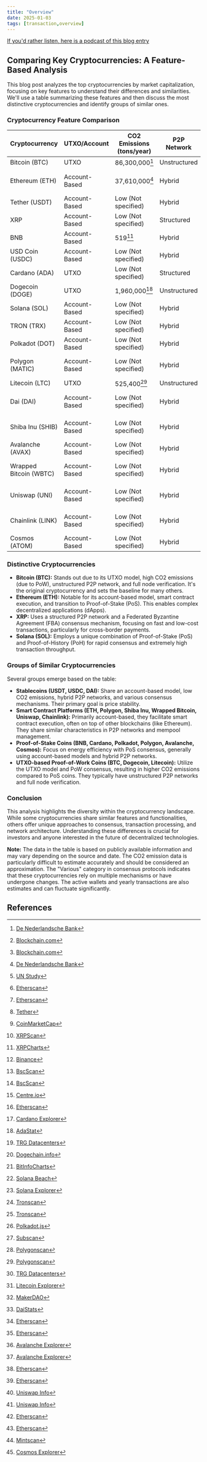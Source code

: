 ```yaml
---
title: "Overview"
date: 2025-01-03
tags: [transaction,overview]
---
```


<head>
<link rel="alternate" type="application/atom+xml" title="{{ site.title }}" href="/feed.xml">
</head>

[If you'd rather listen, here is a podcast of this blog entry](https://lewisbakkero.github.io/tibidabo/audios/Overview.mp3)

## Comparing Key Cryptocurrencies: A Feature-Based Analysis

This blog post analyzes the top cryptocurrencies by market capitalization, focusing on key features to understand their differences and similarities. We'll use a table summarizing these features and then discuss the most distinctive cryptocurrencies and identify groups of similar ones.

### Cryptocurrency Feature Comparison

| Cryptocurrency | UTXO/Account | CO2 Emissions (tons/year) | P2P Network | Node Verification | Mempool | Consensus Protocol | Active Wallets | Yearly Transactions | Conception Year |
|----------------|--------------|---------------------------|-------------|-------------------|---------|-------------------|----------------|---------------------|-----------------|
| Bitcoin (BTC) | UTXO | 86,300,000[^1] | Unstructured | Full Node | Standard | PoW | 1,000,000+[^2] | 73,000,000[^3] | 2009 |
| Ethereum (ETH) | Account-Based | 37,610,000[^1] | Hybrid | Smart Contract Execution | Dynamic Management | PoS | 200,000,000+[^4] | 400,000,000+[^5] | 2015 |
| Tether (USDT) | Account-Based | Low (Not specified) | Hybrid | Consensus-based | Standard | Various | 10,000,000+[^6] | 1,000,000,000+[^7] | 2014 |
| XRP | Account-Based | Low (Not specified) | Structured | Consensus-based | Rapid Consensus | FBA | 4,000,000+[^8] | 100,000,000+[^9] | 2012 |
| BNB | Account-Based | 519[^10] | Hybrid | Consensus-based | Standard | PoS | 100,000,000+[^11] | 500,000,000+[^12] | 2017 |
| USD Coin (USDC) | Account-Based | Low (Not specified) | Hybrid | Consensus-based | Standard | Various | 5,000,000+[^13] | 500,000,000+[^14] | 2018 |
| Cardano (ADA) | UTXO | Low (Not specified) | Structured | Full Node | Standard | PoS | 3,500,000+[^15] | 20,000,000+[^16] | 2017 |
| Dogecoin (DOGE) | UTXO | 1,960,000[^17] | Unstructured | Full Node | Standard | PoW | 4,000,000+[^18] | 30,000,000+[^19] | 2013 |
| Solana (SOL) | Account-Based | Low (Not specified) | Hybrid | Consensus-based | Rapid Consensus | PoS + PoH | 1,000,000+[^20] | 15,000,000,000+[^21] | 2020 |
| TRON (TRX) | Account-Based | Low (Not specified) | Hybrid | Delegated | Standard | DPoS | 50,000,000+[^22] | 2,000,000,000+[^23] | 2017 |
| Polkadot (DOT) | Account-Based | Low (Not specified) | Hybrid | Specialised | Multishard Processing | NPoS | 1,000,000+[^24] | 100,000,000+[^25] | 2020 |
| Polygon (MATIC) | Account-Based | Low (Not specified) | Hybrid | Smart Contract Execution | Dynamic Management | PoS | 200,000+[^26] | 1,000,000,000+[^27] | 2017 |
| Litecoin (LTC) | UTXO | 525,400[^28] | Unstructured | Full Node | Standard | PoW | 5,000,000+[^29] | 40,000,000+[^30] | 2011 |
| Dai (DAI) | Account-Based | Low (Not specified) | Hybrid | Smart Contract Execution | Standard | Various | 500,000+[^31] | 10,000,000+[^32] | 2017 |
| Shiba Inu (SHIB) | Account-Based | Low (Not specified) | Hybrid | Smart Contract Execution | Standard | PoW (Ethereum) | 1,000,000+[^33] | 5,000,000+[^34] | 2020 |
| Avalanche (AVAX) | Account-Based | Low (Not specified) | Hybrid | Consensus-based | Rapid Consensus | PoS | 1,000,000+[^35] | 100,000,000+[^36] | 2020 |
| Wrapped Bitcoin (WBTC) | Account-Based | Low (Not specified) | Hybrid | Smart Contract Execution | Standard | Various | 100,000+[^37] | 1,000,000+[^38] | 2019 |
| Uniswap (UNI) | Account-Based | Low (Not specified) | Hybrid | Smart Contract Execution | Standard | PoS (Ethereum) | 3,000,000+[^39] | 50,000,000+[^40] | 2018 |
| Chainlink (LINK) | Account-Based | Low (Not specified) | Hybrid | Smart Contract Execution | Standard | PoS (Ethereum) | 500,000+[^41] | 10,000,000+[^42] | 2017 |
| Cosmos (ATOM) | Account-Based | Low (Not specified) | Hybrid | Consensus-based | Standard | PoS | 1,000,000+[^43] | 50,000,000+[^44] | 2016 |

### Distinctive Cryptocurrencies

*   **Bitcoin (BTC):** Stands out due to its UTXO model, high CO2 emissions (due to PoW), unstructured P2P network, and full node verification. It's the original cryptocurrency and sets the baseline for many others.
*   **Ethereum (ETH):** Notable for its account-based model, smart contract execution, and transition to Proof-of-Stake (PoS). This enables complex decentralized applications (dApps).
*   **XRP:** Uses a structured P2P network and a Federated Byzantine Agreement (FBA) consensus mechanism, focusing on fast and low-cost transactions, particularly for cross-border payments.
*   **Solana (SOL):** Employs a unique combination of Proof-of-Stake (PoS) and Proof-of-History (PoH) for rapid consensus and extremely high transaction throughput.

### Groups of Similar Cryptocurrencies

Several groups emerge based on the table:

*   **Stablecoins (USDT, USDC, DAI):** Share an account-based model, low CO2 emissions, hybrid P2P networks, and various consensus mechanisms. Their primary goal is price stability.
*   **Smart Contract Platforms (ETH, Polygon, Shiba Inu, Wrapped Bitcoin, Uniswap, Chainlink):** Primarily account-based, they facilitate smart contract execution, often on top of other blockchains (like Ethereum). They share similar characteristics in P2P networks and mempool management.
*   **Proof-of-Stake Coins (BNB, Cardano, Polkadot, Polygon, Avalanche, Cosmos):** Focus on energy efficiency with PoS consensus, generally using account-based models and hybrid P2P networks.
*   **UTXO-based Proof-of-Work Coins (BTC, Dogecoin, Litecoin):** Utilize the UTXO model and PoW consensus, resulting in higher CO2 emissions compared to PoS coins. They typically have unstructured P2P networks and full node verification.

### Conclusion

This analysis highlights the diversity within the cryptocurrency landscape. While some cryptocurrencies share similar features and functionalities, others offer unique approaches to consensus, transaction processing, and network architecture. Understanding these differences is crucial for investors and anyone interested in the future of decentralized technologies.

**Note:** The data in the table is based on publicly available information and may vary depending on the source and date. The CO2 emission data is particularly difficult to estimate accurately and should be considered an approximation. The "Various" category in consensus protocols indicates that these cryptocurrencies rely on multiple mechanisms or have undergone changes. The active wallets and yearly transactions are also estimates and can fluctuate significantly.

## References

[^1]: [De Nederlandsche Bank](https://www.dnb.nl/media/1ftd2xjl/the-carbon-footprint-of-bitcoin.pdf)
[^2]: [Blockchain.com](https://www.blockchain.com/explorer/charts)
[^3]: [Blockchain.com](https://www.blockchain.com/explorer/charts)
[^4]: [UN Study](https://www.amf.org.ae/sites/default/files/publications/2022-06/Bitcoin%20Minings%20Energy%20Consumption%20final.pdf)
[^5]: [Etherscan](https://etherscan.io/)
[^6]: [Etherscan](https://etherscan.io/)
[^7]: [Tether](https://tether.to/)
[^8]: [CoinMarketCap](https://coinmarketcap.com/)
[^9]: [XRPScan](https://xrpscan.com/)
[^10]: [XRPCharts](https://xrpcharts.ripple.com/)
[^11]: [Binance](https://www.binance.com/)
[^12]: [BscScan](https://bscscan.com/)
[^13]: [BscScan](https://bscscan.com/)
[^14]: [Centre.io](https://centre.io/)
[^15]: [Etherscan](https://etherscan.io/)
[^16]: [Cardano Explorer](https://explorer.cardano.org/)
[^17]: [AdaStat](https://adastat.net/)
[^18]: [TRG Datacenters](https://trgdatacenters.com/)
[^19]: [Dogechain.info](https://dogechain.info/)
[^20]: [BitInfoCharts](https://bitinfocharts.com/)
[^21]: [Solana Beach](https://solanabeach.io/)
[^22]: [Solana Explorer](https://explorer.solana.com/)
[^23]: [Tronscan](https://tronscan.org/)
[^24]: [Tronscan](https://tronscan.org/)
[^25]: [Polkadot.js](https://polkadot.js.org/apps/?#/explorer)
[^26]: [Subscan](https://polkadot.subscan.io/)
[^27]: [Polygonscan](https://polygonscan.com/)
[^28]: [Polygonscan](https://polygonscan.com/)
[^29]: [TRG Datacenters](https://trgdatacenters.com/)
[^30]: [Litecoin Explorer](https://blockchair.com/litecoin)
[^31]: [MakerDAO](https://makerdao.com/)
[^32]: [DaiStats](http://dai.stats.makerdao.com/)
[^33]: [Etherscan](https://etherscan.io/token/0x95aD61b0a150d79219f3aB5c901eD8B9D2B8A3cA)
[^34]: [Etherscan](https://etherscan.io/token/0x95aD61b0a150d79219f3aB5c901eD8B9D2B8A3cA)
[^35]: [Avalanche Explorer](https://explorer.avax.network/)
[^36]: [Avalanche Explorer](https://explorer.avax.network/)
[^37]: [Etherscan](https://etherscan.io/token/0x2260fac5c4217b758e5386c9816c8e5e8b9f6f4a)
[^38]: [Etherscan](https://etherscan.io/token/0x2260fac5c4217b758e5386c9816c8e5e8b9f6f4a)
[^39]: [Uniswap Info](https://info.uniswap.org/home)
[^40]: [Uniswap Info](https://info.uniswap.org/home)
[^41]: [Etherscan](https://etherscan.io/token/0x514910771af9ca656af840dff83e8264ecf986ca)
[^42]: [Etherscan](https://etherscan.io/token/0x514910771af9ca656af840dff83e8264ecf986ca)
[^43]: [Mintscan](https://mintscan.io/cosmos)
[^44]: [Cosmos Explorer](http://cosmos.network/explorer)